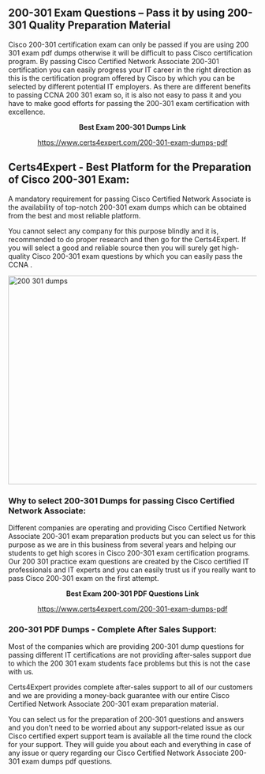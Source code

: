 <h2><strong>200-301 Exam Questions &ndash; Pass it by using 200-301 Quality Preparation Material</strong></h2>
<p>Cisco 200-301 certification exam can only be passed if you are using 200 301 exam pdf dumps otherwise it will be difficult to pass Cisco certification program. By passing Cisco Certified Network Associate 200-301 certification you can easily progress your IT career in the right direction as this is the certification program offered by Cisco by which you can be selected by different potential IT employers. As there are different benefits to passing CCNA  200 301 exam so, it is also not easy to pass it and you have to make good efforts for passing the 200-301 exam certification with excellence.</p>
<p style="text-align: center;"><strong>Best Exam 200-301 Dumps Link</strong></p>
<p style="text-align: center;"><a href="https://www.certs4expert.com/200-301-exam-dumps-pdf">https://www.certs4expert.com/200-301-exam-dumps-pdf</a></p>
<h2><strong>Certs4Expert - Best Platform for the Preparation of Cisco 200-301 Exam:&nbsp; </strong></h2>
<p>A mandatory requirement for passing Cisco Certified Network Associate is the availability of top-notch 200-301 exam dumps which can be obtained from the best and most reliable platform.</p>
<p>You cannot select any company for this purpose blindly and it is, recommended to do proper research and then go for the Certs4Expert. If you will select a good and reliable source then you will surely get high-quality Cisco 200-301 exam questions by which you can easily pass the CCNA .</p>
<p><img style="display: block; margin-left: auto; margin-right: auto;" src="https://i.imgur.com/cCy1yN2.png" alt="200 301 dumps" width="750" height="422" /></p>
<h3><strong>Why to select 200-301 Dumps for passing Cisco Certified Network Associate:</strong></h3>
<p>Different companies are operating and providing Cisco Certified Network Associate 200-301 exam preparation products but you can select us for this purpose as we are in this business from several years and helping our students to get high scores in Cisco 200-301 exam certification programs. Our 200 301 practice exam questions are created by the Cisco certified IT professionals and IT experts and you can easily trust us if you really want to pass Cisco 200-301 exam on the first attempt.</p>
<p style="text-align: center;"><strong>Best Exam 200-301 PDF Questions Link</strong></p>
<p style="text-align: center;"><a href="https://www.certs4expert.com/200-301-exam-dumps-pdf">https://www.certs4expert.com/200-301-exam-dumps-pdf</a></p>
<h3><strong>200-301 PDF Dumps - Complete After Sales Support:</strong></h3>
<p>Most of the companies which are providing 200-301 dump questions for passing different IT certifications are not providing after-sales support due to which the 200 301 exam students face problems but this is not the case with us.</p>
<p>Certs4Expert provides complete after-sales support to all of our customers and we are providing a money-back guarantee with our entire Cisco Certified Network Associate 200-301 exam preparation material.</p>
<p>You can select us for the preparation of 200-301 questions and answers and you don&rsquo;t need to be worried about any support-related issue as our Cisco certified expert support team is available all the time round the clock for your support. They will guide you about each and everything in case of any issue or query regarding our Cisco Certified Network Associate 200-301 exam dumps pdf questions.</p>
